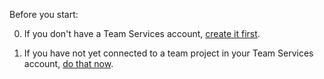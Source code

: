 
Before you start:

0. If you don't have a Team Services account, [create it first](../../accounts/create-account-with-work-school.md).

0. If you have not yet connected to a team project in your Team Services account, [do that now](../../connect/connect-team-projects.md).